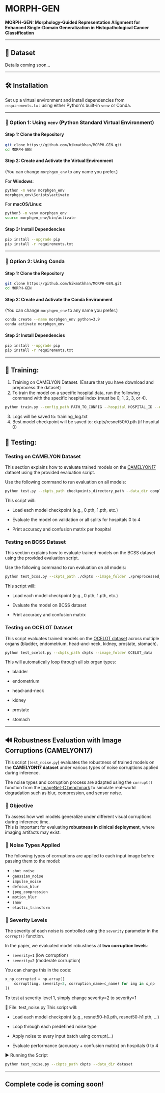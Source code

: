# MORPH-GEN

**MORPH-GEN: Morphology-Guided Representation Alignment for Enhanced Single-Domain Generalization in Histopathological Cancer Classification**

---

## 📂 Dataset

Details coming soon...

---

## 🛠️ Installation

Set up a virtual environment and install dependencies from `requirements.txt` using either Python's built-in `venv` or Conda.

---

### 🔹 Option 1: Using `venv` (Python Standard Virtual Environment)

#### Step 1: Clone the Repository

```bash
git clone https://github.com/hikmatkhan/MORPH-GEN.git
cd MORPH-GEN
```

#### Step 2: Create and Activate the Virtual Environment  
(You can change `morphgen_env` to any name you prefer.)

For **Windows**:

```bash
python -m venv morphgen_env
morphgen_env\Scripts\activate
```

For **macOS/Linux**:

```bash
python3 -m venv morphgen_env
source morphgen_env/bin/activate
```

#### Step 3: Install Dependencies

```bash
pip install --upgrade pip
pip install -r requirements.txt
```
---
### 🔸 Option 2: Using Conda

#### Step 1: Clone the Repository

```bash
git clone https://github.com/hikmatkhan/MORPH-GEN.git
cd MORPH-GEN
```

#### Step 2: Create and Activate the Conda Environment  
(You can change `morphgen_env` to any name you prefer.)

```bash
conda create --name morphgen_env python=3.9
conda activate morphgen_env
```

#### Step 3: Install Dependencies

```bash
pip install --upgrade pip
pip install -r requirements.txt
```

---



## 🧠 Training:
1. Training on CAMELYON Dataset. (Ensure that you have download and preprocess the dataset)
2. To train the model on a specific hospital data, run the following command with the specific hospital index (must be 0, 1, 2, 3, or 4).
  ```bash
python train.py --config_path PATH_TO_CONFIG --hospital HOSPITAL_ID --data_dir PATH_TO_DATA
```
3. Logs will be saved to: training_log.txt
4. Best model checkpoint will be saved to: ckpts/resnet50/0.pth (if hospital 0)

## 🧪 Testing:
### Testing on CAMELYON Dataset
This section explains how to evaluate trained models on the [CAMELYON17](https://camelyon17.grand-challenge.org/) dataset using the provided evaluation script.

Use the following command to run evaluation on all models:
```bash
python test.py --ckpts_path checkpoints_directory_path --data_dir complete_camelyon_data
```
This script will:

- Load each model checkpoint (e.g., 0.pth, 1.pth, etc.)

- Evaluate the model on validation or all splits for hospitals 0 to 4

- Print accuracy and confusion matrix per hospital

###  Testing on BCSS Dataset
This section explains how to evaluate trained models on the BCSS dataset using the provided evaluation script.

Use the following command to run evaluation on all models:
```bash
python test_bcss.py --ckpts_path ./ckpts --image_folder ./preprocessed_BCSS_data_path

```
This script will:

- Load each model checkpoint (e.g., 0.pth, 1.pth, etc.)

- Evaluate the model on BCSS dataset

- Print accuracy and confusion matrix

### Testing on OCELOT Dataset
This script evaluates trained models on the [OCELOT dataset](https://zenodo.org/record/10621217) across multiple organs (bladder, endometrium, head-and-neck, kidney, prostate, stomach).

```bash
python test_ocelot.py --ckpts_path ckpts --image_folder OCELOT_data
```
This will automatically loop through all six organ types:

- bladder

- endometrium

- head-and-neck

- kidney

- prostate

- stomach
---

## 🔊 Robustness Evaluation with Image Corruptions (CAMELYON17)
This script (`test_noise.py`) evaluates the robustness of trained models on the **CAMELYON17 dataset** under various types of noise corruptions applied during inference.

The noise types and corruption process are adapted using the `corrupt()` function from the [ImageNet-C benchmark](https://github.com/hendrycks/robustness) to simulate real-world degradation such as blur, compression, and sensor noise.

### 🧪 Objective

To assess how well models generalize under different visual corruptions during inference time.  
This is important for evaluating **robustness in clinical deployment**, where imaging artifacts may exist.

### 💾 Noise Types Applied

The following types of corruptions are applied to each input image before passing them to the model:

- `shot_noise`
- `gaussian_noise`
- `impulse_noise`
- `defocus_blur`
- `jpeg_compression`
- `motion_blur`
- `snow`
- `elastic_transform`

### 🔧 Severity Levels

The severity of each noise is controlled using the `severity` parameter in the `corrupt()` function.

In the paper, we evaluated model robustness at **two corruption levels**:

- `severity=1` (low corruption)
- `severity=2` (moderate corruption)

You can change this in the code:

```python
x_np_corrupted = np.array([
    corrupt(img, severity=2, corruption_name=c_name) for img in x_np
])
```
To test at severity level 1, simply change severity=2 to severity=1

📂 File: test_noise.py
This script will:

- Load each model checkpoint (e.g., resnet50-h0.pth, resnet50-h1.pth, ...)

- Loop through each predefined noise type

- Apply noise to every input batch using corrupt(...)

- Evaluate performance (accuracy + confusion matrix) on hospitals 0 to 4

▶️ Running the Script

```bash
python test_noise.py --ckpts_path ckpts --data_dir dataset
```
---
## Complete code is coming soon!
